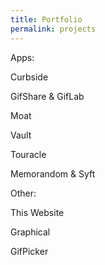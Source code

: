 ```yaml
---
title: Portfolio
permalink: projects
---
```

Apps:

Curbside

GifShare & GifLab

Moat

Vault

Touracle

Memorandom & Syft

Other:

This Website

Graphical

GifPicker
